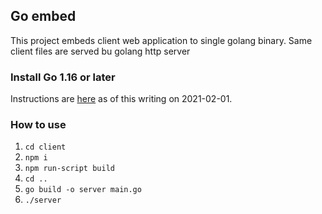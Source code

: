 ## Go embed

This project embeds client web application to single golang binary. Same client files are served bu golang http server

### Install Go 1.16 or later

Instructions are [here](https://golang.org/dl/) as of this writing on 2021-02-01.

### How to use
1. `cd client`
2. `npm i`
3. `npm run-script build`
3. `cd ..`
4. `go build -o server main.go`
5. `./server`
